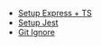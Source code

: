 - [Setup Express + TS](https://builtin.com/articles/build-express-app-typescript)
- [Setup Jest](https://jestjs.io/docs/getting-started)
- [Git Ignore](https://github.com/expressjs/express/blob/master/.gitignore)